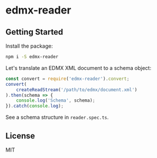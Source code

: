# edmx-reader

## Getting Started

Install the package:

```bash
npm i -S edmx-reader
```

Let's translate an EDMX XML document to a schema object:

```javascript
const convert = require('edmx-reader').convert;
convert(
    createReadStream('/path/to/edmx/document.xml')
).then(schema => {
    console.log('Schema', schema);
}).catch(console.log);
```

See a schema structure in `reader.spec.ts`. 

## License
MIT
